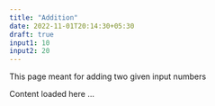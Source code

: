 ```yaml
---
title: "Addition"
date: 2022-11-01T20:14:30+05:30
draft: true
input1: 10
input2: 20
---
```


This page meant for adding two given input numbers  

Content loaded here ...
